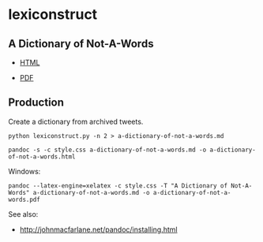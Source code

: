 lexiconstruct
=============

A Dictionary of Not-A-Words
---------------------------

 * [HTML](https://hugovk.github.io/lexiconstruct/a-dictionary-of-not-a-words.html)

 * [PDF](https://dl.dropboxusercontent.com/u/3065276/a-dictionary-of-not-a-words.pdf)

Production
----------

Create a dictionary from archived tweets.

    python lexiconstruct.py -n 2 > a-dictionary-of-not-a-words.md

    pandoc -s -c style.css a-dictionary-of-not-a-words.md -o a-dictionary-of-not-a-words.html

Windows:

    pandoc --latex-engine=xelatex -c style.css -T "A Dictionary of Not-A-Words" a-dictionary-of-not-a-words.md -o a-dictionary-of-not-a-words.pdf

See also:

 * http://johnmacfarlane.net/pandoc/installing.html
